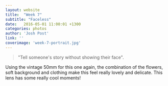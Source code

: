 ```yaml
---
layout: website
title:  "Week 7"
subtitle: "Faceless"
date:   2016-05-01 11:00:01 +1300
categories: photos
author: 'Josh Post'
link: ''
coverimage: 'week-7-portrait.jpg'
---
```


> "Tell someone's story without showing their face".


Using the vintage 50mm for this one again, the combination of the flowers, soft background and clothing make this feel really lovely and delicate. This lens has some really cool moments!